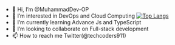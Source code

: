 - 👋 Hi, I’m @MuhammadDev-OP
- 👀 I’m interested in DevOps and Cloud Computing [![Top Langs](https://github-readme-stats-git-masterrstaa-rickstaa.vercel.app/api/top-langs/?username=MuhammadDev-OP)](https://github.com/MuhammadDev-OP/github-readme-stats)
- 🌱 I’m currently learning Advance Js and TypeScript
- 💞️ I’m looking to collaborate on Full-stack development
- 📫 How to reach me Twitter(@techcoders911)

